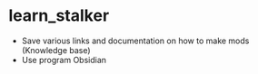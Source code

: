 # learn_stalker
- Save various links and documentation on how to make mods (Knowledge base)
- Use program Obsidian
